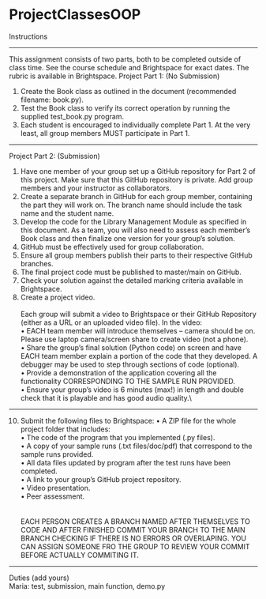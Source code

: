 # ProjectClassesOOP
Instructions
***
This assignment consists of two parts, both to be completed outside of class time. See the course schedule and Brightspace for exact dates. The rubric is available in Brightspace.
Project Part 1: (No Submission)  
1.	Create the Book class as outlined in the document (recommended filename: book.py).
2.	Test the Book class to verify its correct operation by running the supplied test_book.py program.
3.	Each student is encouraged to individually complete Part 1. At the very least, all group members MUST participate in Part 1.
***
Project Part 2: (Submission)  
1.	Have one member of your group set up a GitHub repository for Part 2 of this project.  Make sure that this GitHub repository is private.  Add group members and your instructor as collaborators.
2.	Create a separate branch in GitHub for each group member, containing the part they will work on. The branch name should include the task name and the student name.
3.	Develop the code for the Library Management Module as specified in this document. As a team, you will also need to assess each member’s Book class and then finalize one version for your group’s solution.
4.	GitHub must be effectively used for group collaboration.
5.	Ensure all group members publish their parts to their respective GitHub branches.
6.	The final project code must be published to master/main on GitHub.
7.	Check your solution against the detailed marking criteria available in Brightspace.
8.	Create a project video.
\
\
Each group will submit a video to Brightspace or their GitHub Repository (either as a URL or an uploaded video file).  In the video: \
•	EACH team member will introduce themselves – camera should be on.  Please use laptop camera/screen share to create video (not a phone).\
•	Share the group’s final solution (Python code) on screen and have EACH team member explain a portion of the code that they developed. A debugger may be used to step through sections of code (optional).  \
•	Provide a demonstration of the application covering all the functionality CORRESPONDING TO THE SAMPLE RUN PROVIDED.\
•	Ensure your group’s video is 6 minutes (max!) in length and double check that it is playable and has good audio quality.\
***
10.	Submit the following files to Brightspace:
•	A ZIP file for the whole project folder that includes:\
•	The code of the program that you implemented (.py files).\
•	A copy of your sample runs (.txt files/doc/pdf) that correspond to the sample runs provided.\
•	All data files updated by program after the test runs have been completed.\
•	A link to your group’s GitHub project repository.\
•	Video presentation.\
•	Peer assessment.\
\
\
EACH PERSON CREATES A BRANCH NAMED AFTER THEMSELVES TO CODE AND AFTER FINISHED COMMIT YOUR BRANCH TO THE MAIN BRANCH CHECKING IF THERE IS NO ERRORS OR OVERLAPING. YOU CAN ASSIGN SOMEONE FRO  THE GROUP TO REVIEW YOUR COMMIT BEFORE ACTUALLY COMMITING IT. 
***
Duties (add yours)\
Maria: test, submission, main function, demo.py
